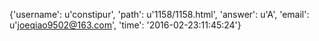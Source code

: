 {'username': u'constipur', 'path': u'1158/1158.html', 'answer': u'A', 'email': u'joeqiao9502@163.com', 'time': '2016-02-23:11:45:24'}